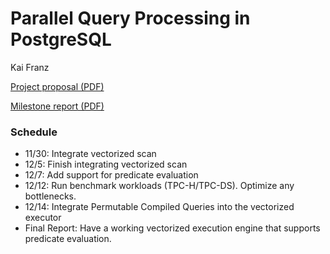 # Parallel Query Processing in PostgreSQL
Kai Franz

[Project proposal (PDF)](./proposal.pdf)

[Milestone report (PDF)](./milestone.pdf)

### Schedule
- 11/30: Integrate vectorized scan 
- 12/5: Finish integrating vectorized scan
- 12/7: Add support for predicate evaluation
- 12/12: Run benchmark workloads (TPC-H/TPC-DS). Optimize any bottlenecks.
- 12/14: Integrate Permutable Compiled Queries into the vectorized executor
- Final Report: Have a working vectorized execution engine that supports predicate evaluation.
